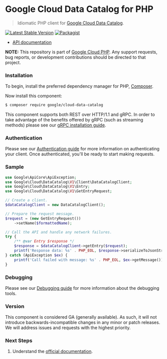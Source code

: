 # Google Cloud Data Catalog for PHP

> Idiomatic PHP client for [Google Cloud Data Catalog](https://cloud.google.com/data-catalog).

[![Latest Stable Version](https://poser.pugx.org/google/cloud-data-catalog/v/stable)](https://packagist.org/packages/google/cloud-data-catalog) [![Packagist](https://img.shields.io/packagist/dm/google/cloud-data-catalog.svg)](https://packagist.org/packages/google/cloud-data-catalog)

* [API documentation](https://cloud.google.com/php/docs/reference/cloud-data-catalog/latest)

**NOTE:** This repository is part of [Google Cloud PHP](https://github.com/googleapis/google-cloud-php). Any
support requests, bug reports, or development contributions should be directed to
that project.

### Installation

To begin, install the preferred dependency manager for PHP, [Composer](https://getcomposer.org/).

Now install this component:

```sh
$ composer require google/cloud-data-catalog
```

This component supports both REST over HTTP/1.1 and gRPC. In order to take advantage of the benefits offered by gRPC (such as streaming methods)
please see our [gRPC installation guide](https://cloud.google.com/php/grpc).

### Authentication

Please see our [Authentication guide](https://github.com/googleapis/google-cloud-php/blob/main/AUTHENTICATION.md) for more information
on authenticating your client. Once authenticated, you'll be ready to start making requests.

### Sample

```php
use Google\ApiCore\ApiException;
use Google\Cloud\DataCatalog\V1\Client\DataCatalogClient;
use Google\Cloud\DataCatalog\V1\Entry;
use Google\Cloud\DataCatalog\V1\GetEntryRequest;

// Create a client.
$dataCatalogClient = new DataCatalogClient();

// Prepare the request message.
$request = (new GetEntryRequest())
    ->setName($formattedName);

// Call the API and handle any network failures.
try {
    /** @var Entry $response */
    $response = $dataCatalogClient->getEntry($request);
    printf('Response data: %s' . PHP_EOL, $response->serializeToJsonString());
} catch (ApiException $ex) {
    printf('Call failed with message: %s' . PHP_EOL, $ex->getMessage());
}
```

### Debugging

Please see our [Debugging guide](https://github.com/googleapis/google-cloud-php/blob/main/DEBUG.md)
for more information about the debugging tools.

### Version

This component is considered GA (generally available). As such, it will not introduce backwards-incompatible changes in
any minor or patch releases. We will address issues and requests with the highest priority.

### Next Steps

1. Understand the [official documentation](https://cloud.google.com/data-catalog/docs).
